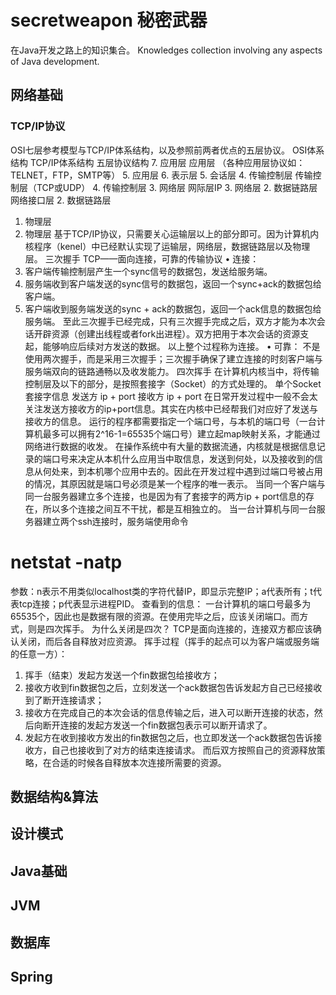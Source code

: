 # secretweapon 秘密武器
在Java开发之路上的知识集合。
Knowledges collection involving any aspects of Java development.
## 网络基础
### TCP/IP协议

OSI七层参考模型与TCP/IP体系结构，以及参照前两者优点的五层协议。
OSI体系结构
TCP/IP体系结构
五层协议结构
7. 应用层
应用层
（各种应用层协议如：TELNET，FTP，SMTP等）
5. 应用层
6. 表示层
5. 会话层
4. 传输控制层
传输控制层（TCP或UDP）
4. 传输控制层
3. 网络层
网际层IP
3. 网络层
2. 数据链路层
网络接口层
2. 数据链路层
1. 物理层
1. 物理层
基于TCP/IP协议，只需要关心运输层以上的部分即可。因为计算机内核程序（kenel）中已经默认实现了运输层，网络层，数据链路层以及物理层。
三次握手
TCP——面向连接，可靠的传输协议
• 连接：
1. 客户端传输控制层产生一个sync信号的数据包，发送给服务端。
2. 服务端收到客户端发送的sync信号的数据包，返回一个sync+ack的数据包给客户端。
3. 客户端收到服务端发送的sync + ack的数据包，返回一个ack信息的数据包给服务端。
至此三次握手已经完成，只有三次握手完成之后，双方才能为本次会话开辟资源（创建出线程或者fork出进程）。双方把用于本次会话的资源支起，能够响应后续对方发送的数据。
以上整个过程称为连接。
• 可靠：
不是使用两次握手，而是采用三次握手；三次握手确保了建立连接的时刻客户端与服务端双向的链路通畅以及收发能力。
四次挥手
在计算机内核当中，将传输控制层及以下的部分，是按照套接字（Socket）的方式处理的。
单个Socket套接字信息
发送方 ip + port
接收方 ip + port
在日常开发过程中一般不会太关注发送方接收方的ip+port信息。其实在内核中已经帮我们对应好了发送与接收方的信息。
运行的程序都需要指定一个端口号，与本机的端口号（一台计算机最多可以拥有2^16-1=65535个端口号）建立起map映射关系，才能通过网络进行数据的收发。
在操作系统中有大量的数据流通，内核就是根据信息记录的端口号来决定从本机什么应用当中取信息，发送到何处，以及接收到的信息从何处来，到本机哪个应用中去的。因此在开发过程中遇到过端口号被占用的情况，其原因就是端口号必须是某一个程序的唯一表示。
当同一个客户端与同一台服务器建立多个连接，也是因为有了套接字的两方ip + port信息的存在，所以多个连接之间互不干扰，都是互相独立的。
当一台计算机与同一台服务器建立两个ssh连接时，服务端使用命令
# netstat -natp
参数：n表示不用类似localhost类的字符代替IP，即显示完整IP；a代表所有；t代表tcp连接；p代表显示进程PID。
查看到的信息：
 一台计算机的端口号最多为65535个，因此也是数据有限的资源。在使用完毕之后，应该关闭端口。而方式，则是四次挥手。
为什么关闭是四次？
TCP是面向连接的，连接双方都应该确认关闭，而后各自释放对应资源。
挥手过程（挥手的起点可以为客户端或服务端的任意一方）：
1. 挥手（结束）发起方发送一个fin数据包给接收方；
2. 接收方收到fin数据包之后，立刻发送一个ack数据包告诉发起方自己已经接收到了断开连接请求；
3. 接收方在完成自己的本次会话的信息传输之后，进入可以断开连接的状态，然后向断开连接的发起方发送一个fin数据包表示可以断开请求了。
4. 发起方在收到接收方发出的fin数据包之后，也立即发送一个ack数据包告诉接收方，自己也接收到了对方的结束连接请求。
而后双方按照自己的资源释放策略，在合适的时候各自释放本次连接所需要的资源。

## 数据结构&算法

## 设计模式

## Java基础

## JVM

## 数据库

## Spring
